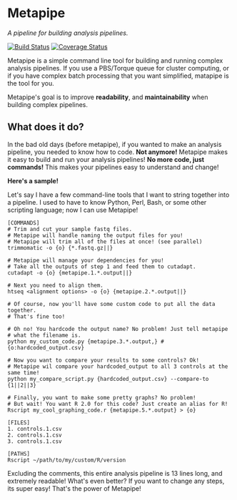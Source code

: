 # Metapipe

*A pipeline for building analysis pipelines.*

[![Build Status](https://travis-ci.org/TorkamaniLab/metapipe.svg)](https://travis-ci.org/TorkamaniLab/metapipe)
[![Coverage Status](https://coveralls.io/repos/github/TorkamaniLab/metapipe/badge.svg?branch=master)](https://coveralls.io/github/TorkamaniLab/metapipe?branch=master)

Metapipe is a simple command line tool for building and running complex analysis pipelines. If you use a PBS/Torque queue for cluster computing, or if you have complex batch processing that you want simplified, matapipe is the tool for you.

Metapipe's goal is to improve **readability**, and **maintainability** when building complex pipelines.
 

## What does it do?

In the bad old days (before metapipe), if you wanted to make an analysis pipeline, you needed to know how to code. **Not anymore!** Metapipe makes it easy to build and run your analysis pipelines! **No more code, just commands!** This makes your pipelines easy to understand and change! 

**Here's a sample!**

Let's say I have a few command-line tools that I want to string together into a pipeline. I used to have to know Python, Perl, Bash, or some other scripting language; now I can use Metapipe!


    [COMMANDS]
    # Trim and cut your sample fastq files.
    # Metapipe will handle naming the output files for you!
    # Metapipe will trim all of the files at once! (see parallel)
    trimmomatic -o {o} {*.fastq.gz||}
    
    # Metapipe will manage your dependencies for you!
    # Take all the outputs of step 1 and feed them to cutadapt.
    cutadapt -o {o} {metapipe.1.*.output||}

    # Next you need to align them.
    htseq <alignment options> -o {o} {metapipe.2.*.output||}

    # Of course, now you'll have some custom code to put all the data together. 
    # That's fine too!
    
    # Oh no! You hardcode the output name? No problem! Just tell metapipe 
    # what the filename is.
    python my_custom_code.py {metapipe.3.*.output,} #{o:hardcoded_output.csv}
    
    # Now you want to compare your results to some controls? Ok!
    # Metapipe wil compare your hardcoded_output to all 3 controls at the same time!
    python my_compare_script.py {hardcoded_output.csv} --compare-to {1||2||3}
    
    # Finally, you want to make some pretty graphs? No problem!
    # But wait! You want R 2.0 for this code? Just create an alias for R!
    Rscript my_cool_graphing_code.r {metapipe.5.*.output} > {o}
    
    [FILES]
    1. controls.1.csv
    2. controls.1.csv
    3. controls.1.csv

    [PATHS]
    Rscript ~/path/to/my/custom/R/version
    
Excluding the comments, this entire analysis pipeline is 13 lines long, and extremely readable! What's even better? If you want to change any steps, its super easy! That's the power of Metapipe!



